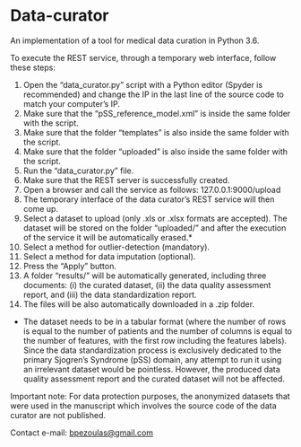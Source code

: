 # Data-curator
An implementation of a tool for medical data curation in Python 3.6.

To execute the REST service, through a temporary web interface, follow these steps:
1.	Open the “data_curator.py” script with a Python editor (Spyder is recommended) and change the IP in the last line of the source code to match your computer’s IP.
2.	Make sure that the “pSS_reference_model.xml” is inside the same folder with the script.
3.	Make sure that the folder “templates” is also inside the same folder with the script.
4.	Make sure that the folder “uploaded” is also inside the same folder with the script.
5.	Run the “data_curator.py” file.
6.	Make sure that the REST server is successfully created.
7.	Open a browser and call the service as follows: 127.0.0.1:9000/upload
8.	The temporary interface of the data curator’s REST service will then come up. 
9.	Select a dataset to upload (only .xls or .xlsx formats are accepted). The dataset will be stored on the folder “uploaded/” and after the execution of the service it will be automatically erased.*
10.	Select a method for outlier-detection (mandatory).
11.	Select a method for data imputation (optional).
12.	Press the “Apply” button.
13.	A folder “results/” will be automatically generated, including three documents: (i) the curated dataset, (ii) the data quality assessment report, and (iii) the data standardization report.
14.	The files will be also automatically downloaded in a .zip folder.

* The dataset needs to be in a tabular format (where the number of rows is equal to the number of patients and the number of columns is equal to the number of features, with the first row including the features labels). Since the data standardization process is exclusively dedicated to the primary Sjogren’s Syndrome (pSS) domain, any attempt to run it using an irrelevant dataset would be pointless. However, the produced data quality assessment report and the curated dataset will not be affected.

Important note: For data protection purposes, the anonymized datasets that were used in the manuscript which involves the source code of the data curator are not published.

Contact e-mail: bpezoulas@gmail.com 
